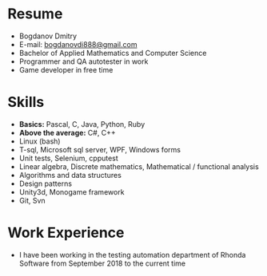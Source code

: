 # Resume
* Bogdanov Dmitry
* E-mail: bogdanovdi888@gmail.com
* Bachelor of Applied Mathematics and Computer Science
* Programmer and QA autotester in work
* Game developer in free time

# Skills
* **Basics:** Pascal, C, Java, Python, Ruby
* **Above the average:** C#, C++
* Linux (bash)
* T-sql, Microsoft sql server, WPF, Windows forms
* Unit tests, Selenium, cpputest
* Linear algebra, Discrete mathematics, Mathematical / functional analysis
* Algorithms and data structures
* Design patterns
* Unity3d, Monogame framework
* Git, Svn

# Work Experience
* I have been working in the testing automation department of Rhonda Software from September 2018 to the current time
